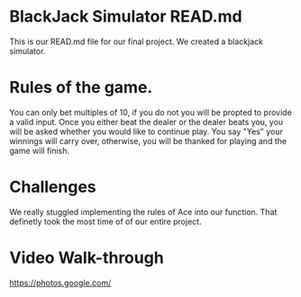 # BlackJack Simulator READ.md
This is our READ.md file for our final project. We created a blackjack simulator.

# Rules of the game.
You can only bet multiples of 10, if you do not you will be propted to provide a valid input. 
Once you either beat the dealer or the dealer beats you, you will be asked whether you would like to continue play. 
You say "Yes" your winnings will carry over, otherwise, you will be thanked for playing and the game will finish. 

# Challenges
We really stuggled implementing the rules of Ace into our function. That definetly took the most time of of our entire project. 

# Video Walk-through
https://photos.google.com/
